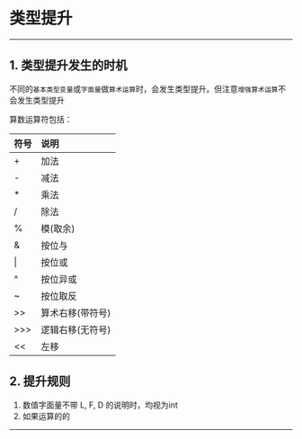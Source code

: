 # 类型提升

***

## 1. 类型提升发生的时机

不同的`基本类型变量`或`字面量`做`算术运算`时，会发生类型提升。但注意`增强算术运算`不会发生类型提升

算数运算符包括：

| 符号 | 说明 |
| :--- | :--- |
| + | 加法 |
| - | 减法 |
| * | 乘法 |
| / | 除法 |
| % | 模(取余) |
| & | 按位与 |
| \| | 按位或 |
| ^ | 按位异或 |
| ~ | 按位取反 |
| >> | 算术右移(带符号) |
| >>> | 逻辑右移(无符号) |
| << | 左移 |

## 2. 提升规则

1. 数值字面量不带 L, F, D 的说明时，均视为int
2. 如果运算的的

***
